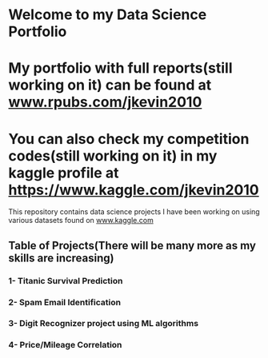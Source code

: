 # Welcome to my Data Science Portfolio
# My portfolio with full reports(still working on it) can be found at www.rpubs.com/jkevin2010
# You can also check my competition codes(still working on it) in my kaggle profile at https://www.kaggle.com/jkevin2010


This repository contains data science projects I have been working on using various datasets found on www.kaggle.com

## Table of Projects(There will be many more as my skills are increasing)
### 1- Titanic Survival Prediction
### 2- Spam Email Identification
### 3- Digit Recognizer project using ML algorithms
### 4- Price/Mileage Correlation
